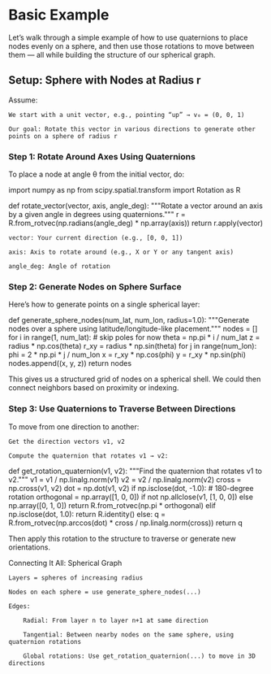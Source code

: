 # Basic Example

Let’s walk through a simple example of how to use quaternions to place nodes evenly on a sphere, and then use those rotations to move between them — all while building the structure of our spherical graph.

## Setup: Sphere with Nodes at Radius r

Assume:

    We start with a unit vector, e.g., pointing “up” → v₀ = (0, 0, 1)

    Our goal: Rotate this vector in various directions to generate other points on a sphere of radius r

### Step 1: Rotate Around Axes Using Quaternions

To place a node at angle θ from the initial vector, do:

import numpy as np
from scipy.spatial.transform import Rotation as R

def rotate_vector(vector, axis, angle_deg):
    """Rotate a vector around an axis by a given angle in degrees using quaternions."""
    r = R.from_rotvec(np.radians(angle_deg) * np.array(axis))
    return r.apply(vector)

    vector: Your current direction (e.g., [0, 0, 1])

    axis: Axis to rotate around (e.g., X or Y or any tangent axis)

    angle_deg: Angle of rotation

### Step 2: Generate Nodes on Sphere Surface

Here’s how to generate points on a single spherical layer:

def generate_sphere_nodes(num_lat, num_lon, radius=1.0):
    """Generate nodes over a sphere using latitude/longitude-like placement."""
    nodes = []
    for i in range(1, num_lat):  # skip poles for now
        theta = np.pi * i / num_lat
        z = radius * np.cos(theta)
        r_xy = radius * np.sin(theta)
        for j in range(num_lon):
            phi = 2 * np.pi * j / num_lon
            x = r_xy * np.cos(phi)
            y = r_xy * np.sin(phi)
            nodes.append((x, y, z))
    return nodes

This gives us a structured grid of nodes on a spherical shell. We could then connect neighbors based on proximity or indexing.

### Step 3: Use Quaternions to Traverse Between Directions

To move from one direction to another:

    Get the direction vectors v1, v2

    Compute the quaternion that rotates v1 → v2:

def get_rotation_quaternion(v1, v2):
    """Find the quaternion that rotates v1 to v2."""
    v1 = v1 / np.linalg.norm(v1)
    v2 = v2 / np.linalg.norm(v2)
    cross = np.cross(v1, v2)
    dot = np.dot(v1, v2)
    if np.isclose(dot, -1.0):
        # 180-degree rotation
        orthogonal = np.array([1, 0, 0]) if not np.allclose(v1, [1, 0, 0]) else np.array([0, 1, 0])
        return R.from_rotvec(np.pi * orthogonal)
    elif np.isclose(dot, 1.0):
        return R.identity()
    else:
        q = R.from_rotvec(np.arccos(dot) * cross / np.linalg.norm(cross))
        return q

Then apply this rotation to the structure to traverse or generate new orientations.

Connecting It All: Spherical Graph

    Layers = spheres of increasing radius

    Nodes on each sphere = use generate_sphere_nodes(...)

    Edges:

        Radial: From layer n to layer n+1 at same direction

        Tangential: Between nearby nodes on the same sphere, using quaternion rotations

        Global rotations: Use get_rotation_quaternion(...) to move in 3D directions


